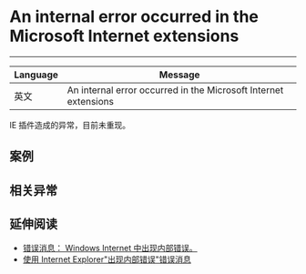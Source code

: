 
# An internal error occurred in the Microsoft Internet extensions

----

| Language | Message                                                         |
|----------|-----------------------------------------------------------------|
| 英文     | An internal error occurred in the Microsoft Internet extensions |

IE 插件造成的异常，目前未重现。

## 案例


## 相关异常


## 延伸阅读

* [错误消息： Windows Internet 中出现内部错误。](http://support.microsoft.com/kb/194625)
* [使用 Internet Explorer"出现内部错误"错误消息](http://support.microsoft.com/kb/188952)
